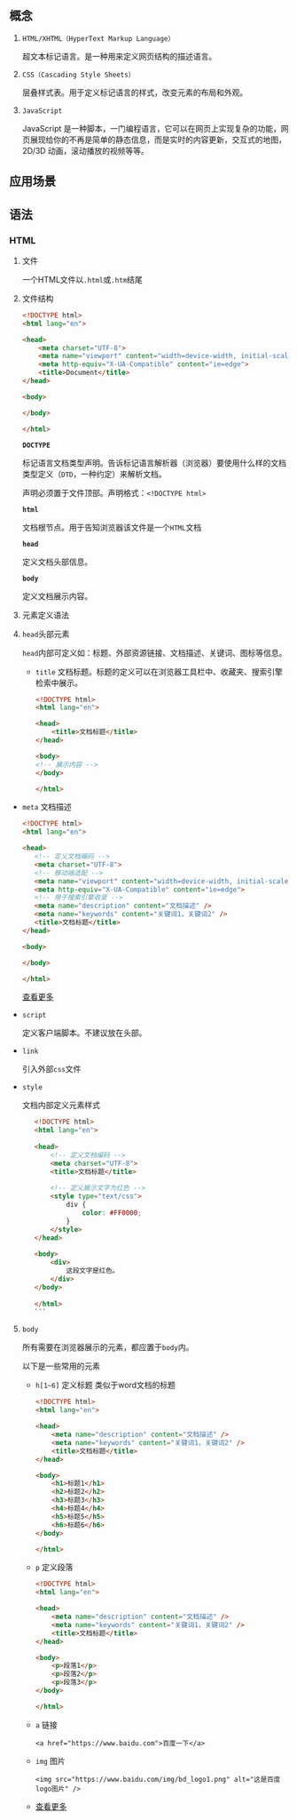 ## 概念

1. `HTML/XHTML（HyperText Markup Language）`

   超文本标记语言。是一种用来定义网页结构的描述语言。

2. `CSS（Cascading Style Sheets）`

   层叠样式表。用于定义标记语言的样式，改变元素的布局和外观。

3. `JavaScript`

   JavaScript 是一种脚本，一门编程语言，它可以在网页上实现复杂的功能，网页展现给你的不再是简单的静态信息，而是实时的内容更新，交互式的地图，2D/3D 动画，滚动播放的视频等等。

## 应用场景

## 语法

### HTML

1. 文件

   一个HTML文件以`.html`或`.htm`结尾

2. 文件结构

   ```html
   <!DOCTYPE html>
   <html lang="en">
   
   <head>
       <meta charset="UTF-8">
       <meta name="viewport" content="width=device-width, initial-scale=1.0">
       <meta http-equiv="X-UA-Compatible" content="ie=edge">
       <title>Document</title>
   </head>
   
   <body>
   
   </body>
   
   </html>
   ```

   **`DOCTYPE`**

   标记语言文档类型声明。告诉标记语言解析器（浏览器）要使用什么样的文档类型定义（`DTD`，一种约定）来解析文档。

   声明必须置于文件顶部。声明格式：`<!DOCTYPE html>`

   **`html`**

   文档根节点。用于告知浏览器该文件是一个`HTML`文档

   **`head`**

   定义文档头部信息。

   **`body`**

   定义文档展示内容。

3. 元素定义语法

4. `head`头部元素

   `head`内部可定义如：标题、外部资源链接、文档描述、关键词、图标等信息。

   - `title` 文档标题。标题的定义可以在浏览器工具栏中、收藏夹、搜索引擎检索中展示。

        ```html
        <!DOCTYPE html>
        <html lang="en">
        
        <head>
            <title>文档标题</title>
        </head>
        
        <body>
        <!-- 展示内容 -->
        </body>
        
        </html>
        ```
        
 - `meta` 文档描述
   
     ```html
    <!DOCTYPE html>
    <html lang="en">
    
    <head>
        <!-- 定义文档编码 -->
        <meta charset="UTF-8">
        <!-- 移动端适配 -->
        <meta name="viewport" content="width=device-width, initial-scale=1.0">
        <meta http-equiv="X-UA-Compatible" content="ie=edge">
        <!-- 用于搜索引擎收录 -->
        <meta name="description" content="文档描述" />
        <meta name="keywords" content="关键词1，关键词2" />
        <title>文档标题</title>
    </head>
    
    <body>
    
    </body>
    
    </html>
    ```
   
    [查看更多](https://developer.mozilla.org/zh-CN/docs/Web/HTML/Element/meta)
   
 - `script` 
   
     定义客户端脚本。不建议放在头部。
   
 - `link`
   
     引入外部`css`文件
   
 - `style`
   
     文档内部定义元素样式
   
     ```html
        <!DOCTYPE html>
        <html lang="en">
        
        <head>
            <!-- 定义文档编码 -->
            <meta charset="UTF-8">
            <title>文档标题</title>
            
            <!-- 定义展示文字为红色 -->
            <style type="text/css">
                div {
                    color: #FF0000;
                }
            </style>
        </head>
        
        <body>
            <div>
                这段文字是红色。
            </div>
        </body>
        
        </html>
        ```
   
5. `body`

    所有需要在浏览器展示的元素，都应置于`body`内。

    以下是一些常用的元素

    - `h[1~6]` 定义标题 类似于word文档的标题

        ```html
        <!DOCTYPE html>
        <html lang="en">

        <head>
            <meta name="description" content="文档描述" />
            <meta name="keywords" content="关键词1，关键词2" />
            <title>文档标题</title>
        </head>

        <body>
            <h1>标题1</h1>
            <h2>标题2</h2>
            <h3>标题3</h3>
            <h4>标题4</h4>
            <h5>标题5</h5>
            <h6>标题6</h6>
        </body>

        </html>
        ```
    - `p` 定义段落

        ```html
        <!DOCTYPE html>
        <html lang="en">

        <head>
            <meta name="description" content="文档描述" />
            <meta name="keywords" content="关键词1，关键词2" />
            <title>文档标题</title>
        </head>

        <body>
            <p>段落1</p>
            <p>段落2</p>
            <p>段落3</p>
        </body>

        </html>
        ```
    - `a` 链接 

        ```
        <a href="https://www.baidu.com">百度一下</a>
        ```
    - `img` 图片

        ```
        <img src="https://www.baidu.com/img/bd_logo1.png" alt="这是百度logo图片" />
        ```
    
    - [查看更多](https://developer.mozilla.org/zh-CN/docs/Web/HTML)
    
    

